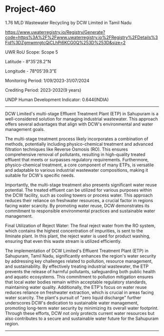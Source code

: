 # Project-460
1.76 MLD Wastewater Recycling by DCW Limited in Tamil Nadu

https://www.uwaterregistry.io/Registry/Generate?code=https%3A%2F%2Fwww.uwaterregistry.io%2FRegistry%2FDetails%3Fid%3DZgmwmrgtcQiCLhPi6KCG0Q%253D%253D&size=2

UWR RoU Scope: Scope 5

Latitude - 8°35'28.2"N

Longitude - 78°05'39.3"E 

Monitoring Period: 1/09/2023-31/07/2024

Crediting Period: 2023-2032(9 years)

UNDP Human Development Indicator: 0.644(INDIA)
_____________
DCW Limited's multi-stage Effluent Treatment Plant (ETP) in Sahupuram is a well-considered
solution for managing industrial wastewater. This approach offers several advantages that align
with DCW's environmental and water management goals.

The multi-stage treatment process likely incorporates a combination of methods, potentially
including physico-chemical treatment and advanced filtration techniques like Reverse Osmosis
(RO). This ensures comprehensive removal of pollutants, resulting in high-quality treated
effluent that meets or surpasses regulatory requirements. Furthermore, physico-chemical
treatment, a core component of many ETPs, is versatile and adaptable to various industrial
wastewater compositions, making it suitable for DCW's specific needs.

Importantly, the multi-stage treatment also presents significant water reuse potential. The
treated effluent can be utilized for various purposes within the DCW facility, such as cooling
towers or process water. This approach reduces their reliance on freshwater resources, a
crucial factor in regions facing water scarcity. By promoting water reuse, DCW demonstrates its
commitment to responsible environmental practices and sustainable water management. 

Final Utilization of Reject Water: The final reject water from the RO system, which contains the
highest concentration of impurities, is sent to the Ilminate plant. In this plant, the reject water
is used for product washing, ensuring that even this waste stream is utilized efficiently. 

The implementation of DCW Limited's Effluent Treatment Plant (ETP) in Sahupuram, Tamil
Nadu, significantly enhances the region's water security by addressing key challenges related to
pollution, resource management, and sustainability. By effectively treating industrial
wastewater, the ETP prevents the release of harmful pollutants, safeguarding both public
health and aquatic ecosystems. This commitment to pollution mitigation ensures that local
water bodies remain within acceptable regulatory standards, maintaining water quality.
Additionally, the ETP's focus on water reuse reduces reliance on freshwater extraction, which is
crucial in areas facing water scarcity. The plant's pursuit of "zero liquid discharge" further
underscores DCW's dedication to sustainable water management, promoting long-term water
security by minimizing its overall water footprint. Through these efforts, DCW not only protects
current water resources but also contributes to a secure and sustainable water future for the
Sahupuram region. 


______________
